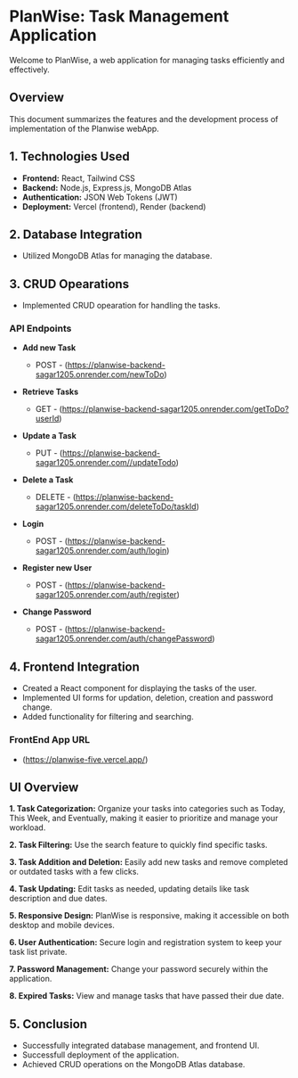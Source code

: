 # PlanWise: Task Management Application
Welcome to PlanWise, a web application for managing tasks efficiently and effectively.

## Overview
This document summarizes the features and the development process of implementation of the Planwise webApp.

## 1. Technologies Used
* **Frontend:** React, Tailwind CSS
* **Backend:** Node.js, Express.js, MongoDB Atlas
* **Authentication:** JSON Web Tokens (JWT)
* **Deployment:** Vercel (frontend), Render (backend)

## 2. Database Integration
* Utilized MongoDB Atlas for managing the database.

## 3. CRUD Opearations
* Implemented CRUD opearation for handling the tasks.

### API Endpoints

* **Add new Task**
  - POST - (https://planwise-backend-sagar1205.onrender.com/newToDo)

* **Retrieve Tasks**
  - GET - (https://planwise-backend-sagar1205.onrender.com/getToDo?userId)
* **Update a Task**
  - PUT - (https://planwise-backend-sagar1205.onrender.com//updateTodo)
* **Delete a Task**
  - DELETE - (https://planwise-backend-sagar1205.onrender.com/deleteToDo/taskId)
* **Login**
  - POST - (https://planwise-backend-sagar1205.onrender.com/auth/login)
* **Register new User**
  - POST - (https://planwise-backend-sagar1205.onrender.com/auth/register)
* **Change Password**
  - POST - (https://planwise-backend-sagar1205.onrender.com/auth/changePassword)
 
## 4. Frontend Integration
* Created a React component for displaying the tasks of the user.
* Implemented UI forms for updation, deletion, creation and password change.
* Added functionality for filtering and searching.

### FrontEnd App URL
* (https://planwise-five.vercel.app/)

## UI Overview
**1. Task Categorization:** Organize your tasks into categories such as Today, This Week, and Eventually, making it easier to prioritize and manage your workload.

**2. Task Filtering:** Use the search feature to quickly find specific tasks.

**3. Task Addition and Deletion:** Easily add new tasks and remove completed or outdated tasks with a few clicks.

**4. Task Updating:** Edit tasks as needed, updating details like task description and due dates.

**5. Responsive Design:** PlanWise is responsive, making it accessible on both desktop and mobile devices.

**6. User Authentication:** Secure login and registration system to keep your task list private.

**7. Password Management:** Change your password securely within the application.

**8. Expired Tasks:** View and manage tasks that have passed their due date.

## 5. Conclusion
* Successfully integrated database management, and frontend UI.
* Successfull deployment of the application.
* Achieved CRUD operations on the MongoDB Atlas database.
